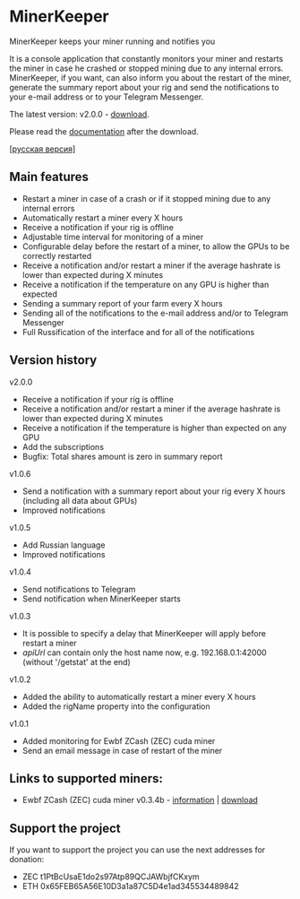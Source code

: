 # MinerKeeper
MinerKeeper keeps your miner running and notifies you

It is a console application that constantly monitors your miner and restarts the miner in case he crashed or stopped mining due to any internal errors.
MinerKeeper, if you want, can also inform you about the restart of the miner, generate the summary report about your rig and send the notifications to your e-mail address or to your Telegram Messenger.

The latest version: v2.0.0 - [download](https://github.com/anmalkov/minerkeeper/releases/download/v2.0.0/MinerKeeper.2.0.0.zip).

Please read the [documentation](https://github.com/anmalkov/minerkeeper/blob/master/help.md) after the download.

[[русская версия]](https://github.com/anmalkov/minerkeeper/blob/master/README_ru.md)

## Main features

* Restart a miner in case of a crash or if it stopped mining due to any internal errors
* Automatically restart a miner every X hours
* Receive a notification if your rig is offline
* Adjustable time interval for monitoring of a miner
* Configurable delay before the restart of a miner, to allow the GPUs to be correctly restarted
* Receive a notification and/or restart a miner if the average hashrate is lower than expected during X minutes
* Receive a notification if the temperature on any GPU is higher than expected
* Sending a summary report of your farm every X hours
* Sending all of the notifications to the e-mail address and/or to Telegram Messenger
* Full Russification of the interface and for all of the notifications

## Version history

v2.0.0
* Receive a notification if your rig is offline
* Receive a notification and/or restart a miner if the average hashrate is lower than expected during X minutes
* Receive a notification if the temperature is higher than expected on any GPU
* Add the subscriptions
* Bugfix: Total shares amount is zero in summary report

v1.0.6
* Send a notification with a summary report about your rig every X hours (including all data about GPUs)
* Improved notifications

v1.0.5
* Add Russian language
* Improved notifications

v1.0.4
* Send notifications to Telegram
* Send notification when MinerKeeper starts

v1.0.3
* It is possible to specify a delay that MinerKeeper will apply before restart a miner
* *apiUrl* can contain only the host name now, e.g. 192.168.0.1:42000 (without '/getstat' at the end)

v1.0.2
* Added the ability to automatically restart a miner every X hours
* Added the rigName property into the configuration

v1.0.1
* Added monitoring for Ewbf ZCash (ZEC) cuda miner
* Send an email message in case of restart of the miner

## Links to supported miners:

* Ewbf ZCash (ZEC) cuda miner v0.3.4b - [information](https://github.com/nanopool/ewbf-miner) | [download](https://github.com/nanopool/ewbf-miner/releases/download/v0.3.4b/Zec.miner.0.3.4b.zip)

## Support the project

If you want to support the project you can use the next addresses for donation:
* ZEC t1PtBcUsaE1do2s97Atp89QCJAWbjfCKxym
* ETH 0x65FEB65A56E10D3a1a87C5D4e1ad345534489842
